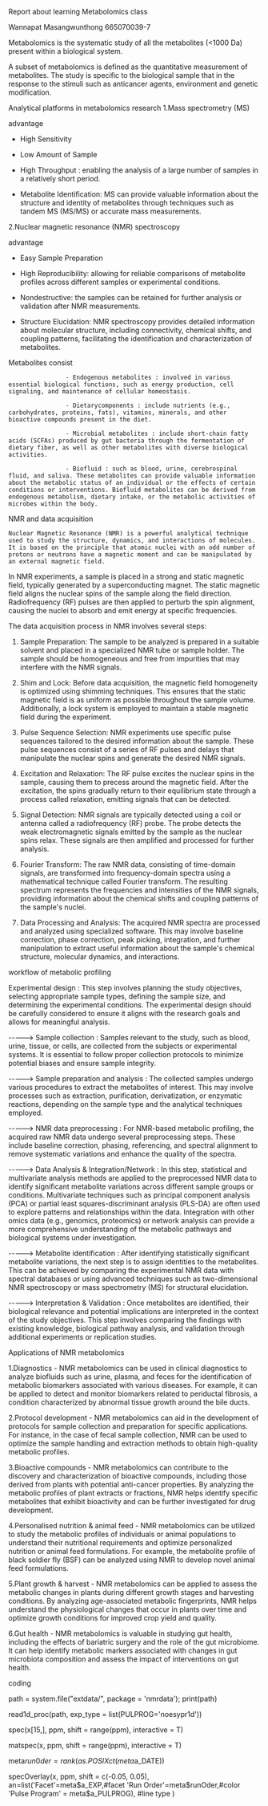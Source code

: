 Report about learning Metabolomics class

Wannapat Masangwunthong 665070039-7

Metabolomics is the systematic study of all the metabolites (<1000 Da) present within a biological system.

A subset of metabolomics is defined as the quantitative measurement of metabolites. The study is specific to the biological sample that in the response to the stimuli such as anticancer agents, environment and genetic modification.

Analytical platforms in metabolomics research
1.Mass spectrometry (MS)

advantage

- High Sensitivity
  
- Low Amount of Sample
  
- High Throughput : enabling the analysis of a large number of samples in a relatively short period.
  
- Metabolite Identification: MS can provide valuable information about the structure and identity of metabolites through techniques such as tandem MS (MS/MS) or accurate mass measurements.
  
2.Nuclear magnetic resonance (NMR) spectroscopy

advantage

- Easy Sample Preparation
  
- High Reproducibility: allowing for reliable comparisons of metabolite profiles across different samples or experimental conditions.
- Nondestructive: the samples can be retained for further analysis or validation after NMR measurements.
- Structure Elucidation: NMR spectroscopy provides detailed information about molecular structure, including connectivity, chemical shifts, and coupling patterns, facilitating the identification and characterization of metabolites.

Metabolites consist 

                    - Endogenous metabolites : involved in various essential biological functions, such as energy production, cell signaling, and maintenance of cellular homeostasis.

                    - Dietarycomponents : include nutrients (e.g., carbohydrates, proteins, fats), vitamins, minerals, and other bioactive compounds present in the diet.
                    
                    - Microbial metabolites : include short-chain fatty acids (SCFAs) produced by gut bacteria through the fermentation of dietary fiber, as well as other metabolites with diverse biological activities.
                    
                    - Biofluid : such as blood, urine, cerebrospinal fluid, and saliva. These metabolites can provide valuable information about the metabolic status of an individual or the effects of certain conditions or interventions. Biofluid metabolites can be derived from endogenous metabolism, dietary intake, or the metabolic activities of microbes within the body.

NMR and data acquisition

    Nuclear Magnetic Resonance (NMR) is a powerful analytical technique used to study the structure, dynamics, and interactions of molecules. It is based on the principle that atomic nuclei with an odd number of protons or neutrons have a magnetic moment and can be manipulated by an external magnetic field.

In NMR experiments, a sample is placed in a strong and static magnetic field, typically generated by a superconducting magnet. The static magnetic field aligns the nuclear spins of the sample along the field direction. Radiofrequency (RF) pulses are then applied to perturb the spin alignment, causing the nuclei to absorb and emit energy at specific frequencies.

The data acquisition process in NMR involves several steps:

1. Sample Preparation: The sample to be analyzed is prepared in a suitable solvent and placed in a specialized NMR tube or sample holder. The sample should be homogeneous and free from impurities that may interfere with the NMR signals.

2. Shim and Lock: Before data acquisition, the magnetic field homogeneity is optimized using shimming techniques. This ensures that the static magnetic field is as uniform as possible throughout the sample volume. Additionally, a lock system is employed to maintain a stable magnetic field during the experiment.

3. Pulse Sequence Selection: NMR experiments use specific pulse sequences tailored to the desired information about the sample. These pulse sequences consist of a series of RF pulses and delays that manipulate the nuclear spins and generate the desired NMR signals.

4. Excitation and Relaxation: The RF pulse excites the nuclear spins in the sample, causing them to precess around the magnetic field. After the excitation, the spins gradually return to their equilibrium state through a process called relaxation, emitting signals that can be detected.

5. Signal Detection: NMR signals are typically detected using a coil or antenna called a radiofrequency (RF) probe. The probe detects the weak electromagnetic signals emitted by the sample as the nuclear spins relax. These signals are then amplified and processed for further analysis.

6. Fourier Transform: The raw NMR data, consisting of time-domain signals, are transformed into frequency-domain spectra using a mathematical technique called Fourier transform. The resulting spectrum represents the frequencies and intensities of the NMR signals, providing information about the chemical shifts and coupling patterns of the sample's nuclei.

7. Data Processing and Analysis: The acquired NMR spectra are processed and analyzed using specialized software. This may involve baseline correction, phase correction, peak picking, integration, and further manipulation to extract useful information about the sample's chemical structure, molecular dynamics, and interactions.

workflow of metabolic profiling

Experimental design : This step involves planning the study objectives, selecting appropriate sample types, defining the sample size, and determining the experimental conditions. The experimental design should be carefully considered to ensure it aligns with the research goals and allows for meaningful analysis.

-----> Sample collection : Samples relevant to the study, such as blood, urine, tissue, or cells, are collected from the subjects or experimental systems. It is essential to follow proper collection protocols to minimize potential biases and ensure sample integrity.

-----> Sample preparation and analysis : The collected samples undergo various procedures to extract the metabolites of interest. This may involve processes such as extraction, purification, derivatization, or enzymatic reactions, depending on the sample type and the analytical techniques employed.

-----> NMR data preprocessing : For NMR-based metabolic profiling, the acquired raw NMR data undergo several preprocessing steps. These include baseline correction, phasing, referencing, and spectral alignment to remove systematic variations and enhance the quality of the spectra.

-----> Data Analysis & Integration/Network : In this step, statistical and multivariate analysis methods are applied to the preprocessed NMR data to identify significant metabolite variations across different sample groups or conditions. Multivariate techniques such as principal component analysis (PCA) or partial least squares-discriminant analysis (PLS-DA) are often used to explore patterns and relationships within the data. Integration with other omics data (e.g., genomics, proteomics) or network analysis can provide a more comprehensive understanding of the metabolic pathways and biological systems under investigation.

-----> Metabolite identification : After identifying statistically significant metabolite variations, the next step is to assign identities to the metabolites. This can be achieved by comparing the experimental NMR data with spectral databases or using advanced techniques such as two-dimensional NMR spectroscopy or mass spectrometry (MS) for structural elucidation.

-----> Interpretation & Validation : Once metabolites are identified, their biological relevance and potential implications are interpreted in the context of the study objectives. This step involves comparing the findings with existing knowledge, biological pathway analysis, and validation through additional experiments or replication studies.

Applications of NMR metabolomics

1.Diagnostics - NMR metabolomics can be used in clinical diagnostics to analyze biofluids such as urine, plasma, and feces for the identification of metabolic biomarkers associated with various diseases. For example, it can be applied to detect and monitor biomarkers related to periductal fibrosis, a condition characterized by abnormal tissue growth around the bile ducts.

2.Protocol development - NMR metabolomics can aid in the development of protocols for sample collection and preparation for specific applications. For instance, in the case of fecal sample collection, NMR can be used to optimize the sample handling and extraction methods to obtain high-quality metabolic profiles.

3.Bioactive compounds - NMR metabolomics can contribute to the discovery and characterization of bioactive compounds, including those derived from plants with potential anti-cancer properties. By analyzing the metabolic profiles of plant extracts or fractions, NMR helps identify specific metabolites that exhibit bioactivity and can be further investigated for drug development.

4.Personalised nutrition & animal feed - NMR metabolomics can be utilized to study the metabolic profiles of individuals or animal populations to understand their nutritional requirements and optimize personalized nutrition or animal feed formulations. For example, the metabolite profile of black soldier fly (BSF) can be analyzed using NMR to develop novel animal feed formulations.

5.Plant growth & harvest - NMR metabolomics can be applied to assess the metabolic changes in plants during different growth stages and harvesting conditions. By analyzing age-associated metabolic fingerprints, NMR helps understand the physiological changes that occur in plants over time and optimize growth conditions for improved crop yield and quality.

6.Gut health - NMR metabolomics is valuable in studying gut health, including the effects of bariatric surgery and the role of the gut microbiome. It can help identify metabolic markers associated with changes in gut microbiota composition and assess the impact of interventions on gut health.

coding

path = system.file("extdata/", package = 'nmrdata'); print(path)

read1d_proc(path, exp_type = list(PULPROG='noesypr1d'))

spec(x[15,], ppm, shift = range(ppm), interactive = T)

matspec(x, ppm, shift = range(ppm), interactive = T)

meta$run0der=rank(as.POSIXct(meta$a_DATE))

specOverlay(x, ppm, shift = c(-0.05, 0.05), an=list('Facet'=meta$a_EXP,#facet 'Run Order'=meta$runOder,#color 'Pulse Program' = meta$a_PULPROG), #line type
)
